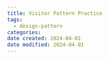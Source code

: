 ```yaml
---
title: Visitor Pattern Practice
tags:
  - design-pattern
categories: 
date created: 2024-04-01
date modified: 2024-04-01
---
```


